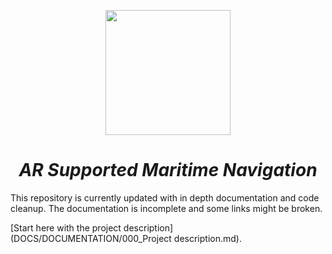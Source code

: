 <p align="center">
<img src="https://user-images.githubusercontent.com/50890336/167386203-90c31e9e-8a93-4310-b9c6-73246a8ae4e9.png" width="200" >
</p>

<h1 align="center"><i>AR Supported Maritime Navigation</i></h1>

This repository is currently updated with in depth documentation and code cleanup. The documentation is incomplete and some links might be broken.

[Start here with the project description](DOCS/DOCUMENTATION/000_Project description.md).
